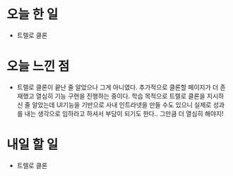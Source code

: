 # 오늘 한 일

-   트렐로 클론 

# 오늘 느낀 점

-   트렐로 클론이 끝난 줄 알았으나 그게 아니였다. 추가적으로 클론할 페이지가 더 존재했고 열심히 기능 구현을 진행하는 중이다. 학습 목적으로 트렐로 클론을 지시하신 줄 알았는데 UI기능을 기반으로 사내 인트라넷을 만들 수도 있으니 실제로 성과를 내는 생각으로 임하라고 하셔서 부담이 되기도 한다.. 그만큼 더 열심히 해야지!

# 내일 할 일

-  트렐로 클론